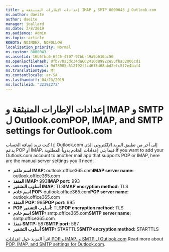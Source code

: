 ```yaml
---
title: إعدادات الإطارات المنبثقة و IMAP و SMTP 8000043 ل Outlook.com
ms.author: daeite
author: daeite
manager: joallard
ms.date: 3/8/2019
ms.audience: Admin
ms.topic: article
ROBOTS: NOINDEX, NOFOLLOW
localization_priority: Normal
ms.custom: 8000043
ms.assetid: 16b5fbc6-6f45-4707-97bb-49a9b610ac56
ms.openlocfilehash: 0fb770a3dc34da662410d8992ce53fba32006cd1
ms.sourcegitcommit: 9d78905c512192ffc4675468abd2efc5f2e4baf4
ms.translationtype: MT
ms.contentlocale: ar-SA
ms.lasthandoff: 04/23/2019
ms.locfileid: "32392272"
---
```

# <a name="pop-imap-and-smtp-settings-for-outlookcom"></a><span data-ttu-id="6b82e-102">إعدادات الإطارات المنبثقة و IMAP و SMTP ل Outlook.com</span><span class="sxs-lookup"><span data-stu-id="6b82e-102">POP, IMAP, and SMTP settings for Outlook.com</span></span>

<span data-ttu-id="6b82e-103">إذا كنت تريد إضافة الحساب Outlook.com إلى آخر من تطبيق البريد الإلكتروني الذي يدعم POP أو IMAP، فيما يلي إعدادات الخادم يدوياً المطلوبة:</span><span class="sxs-lookup"><span data-stu-id="6b82e-103">If you want to add your Outlook.com account to another mail app that supports POP or IMAP, here are the manual server settings you'll need:</span></span>
  
- <span data-ttu-id="6b82e-104">**اسم ملقم IMAP:** outlook.office365.com</span><span class="sxs-lookup"><span data-stu-id="6b82e-104">**IMAP server name:** outlook.office365.com</span></span> 
- <span data-ttu-id="6b82e-105">**المنفذ IMAP:** 993</span><span class="sxs-lookup"><span data-stu-id="6b82e-105">**IMAP port:** 993</span></span>   
- <span data-ttu-id="6b82e-106">**أسلوب التشفير IMAP:** TLS</span><span class="sxs-lookup"><span data-stu-id="6b82e-106">**IMAP encryption method:** TLS</span></span>   
- <span data-ttu-id="6b82e-107">**اسم خادم POP:** outlook.office365.com</span><span class="sxs-lookup"><span data-stu-id="6b82e-107">**POP server name:** outlook.office365.com</span></span>  
- <span data-ttu-id="6b82e-108">**المنفذ POP:** 995</span><span class="sxs-lookup"><span data-stu-id="6b82e-108">**POP port:** 995</span></span>  
- <span data-ttu-id="6b82e-109">**POP أسلوب التشفير:** TLS</span><span class="sxs-lookup"><span data-stu-id="6b82e-109">**POP encryption method:** TLS</span></span>  
- <span data-ttu-id="6b82e-110">**اسم خادم SMTP:** smtp.office365.com</span><span class="sxs-lookup"><span data-stu-id="6b82e-110">**SMTP server name:** smtp.office365.com</span></span> 
- <span data-ttu-id="6b82e-111">**منفذ SMTP:** 587</span><span class="sxs-lookup"><span data-stu-id="6b82e-111">**SMTP port:** 587</span></span> 
- <span data-ttu-id="6b82e-112">**أسلوب التشفير SMTP:** STARTTLS</span><span class="sxs-lookup"><span data-stu-id="6b82e-112">**SMTP encryption method:** STARTTLS</span></span> 

<span data-ttu-id="6b82e-113">اقرأ المزيد حول [إعدادات POP و IMAP، و SMTP ل Outlook.com](https://go.microsoft.com/fwlink/p/?linkid=2001402&amp;clcid=0x409).</span><span class="sxs-lookup"><span data-stu-id="6b82e-113">Read more about [POP, IMAP, and SMTP settings for Outlook.com](https://go.microsoft.com/fwlink/p/?linkid=2001402&amp;clcid=0x409).</span></span>